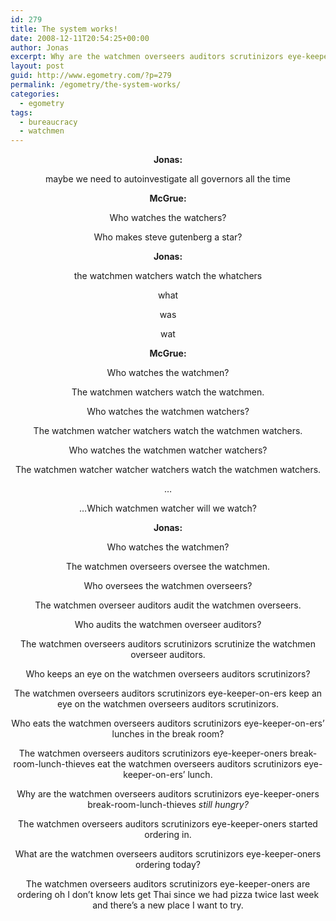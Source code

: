 ```yaml
---
id: 279
title: The system works!
date: 2008-12-11T20:54:25+00:00
author: Jonas
excerpt: Why are the watchmen overseers auditors scrutinizors eye-keeper-oners break-room-lunch-thieves still hungry?
layout: post
guid: http://www.egometry.com/?p=279
permalink: /egometry/the-system-works/
categories:
  - egometry
tags:
  - bureaucracy
  - watchmen
---
```

<p style="text-align: center;">
  <strong>Jonas: </strong>
</p>

<p style="text-align: center;">
  maybe we need to autoinvestigate all governors all the time
</p>

<p style="text-align: center;">
  <strong>McGrue: </strong>
</p>

<p style="text-align: center;">
  Who watches the watchers?
</p>

<p style="text-align: center;">
  Who makes steve gutenberg a star?
</p>

<p style="text-align: center;">
  <strong>Jonas: </strong>
</p>

<p style="text-align: center;">
  the watchmen watchers watch the whatchers
</p>

<p style="text-align: center;">
  what
</p>

<p style="text-align: center;">
  was
</p>

<p style="text-align: center;">
  wat
</p>

<p style="text-align: center;">
  <strong>McGrue: </strong>
</p>

<p style="text-align: center;">
  Who watches the watchmen?
</p>

<p style="text-align: center;">
  The watchmen watchers watch the watchmen.
</p>

<p style="text-align: center;">
  Who watches the watchmen watchers?
</p>

<p style="text-align: center;">
  The watchmen watcher watchers watch the watchmen watchers.
</p>

<p style="text-align: center;">
  Who watches the watchmen watcher watchers?
</p>

<p style="text-align: center;">
  The watchmen watcher watcher watchers watch the watchmen watchers.
</p>

<p style="text-align: center;">
  &#8230;
</p>

<p style="text-align: center;">
  &#8230;Which watchmen watcher will we watch?
</p>

<p style="text-align: center;">
  <strong>Jonas: </strong>
</p>

<p style="text-align: center;">
  Who watches the watchmen?
</p>

<p style="text-align: center;">
  The watchmen overseers oversee the watchmen.
</p>

<p style="text-align: center;">
  Who oversees the watchmen overseers?
</p>

<p style="text-align: center;">
  The watchmen overseer auditors audit the watchmen overseers.
</p>

<p style="text-align: center;">
  Who audits the watchmen overseer auditors?
</p>

<p style="text-align: center;">
  The watchmen overseers auditors scrutinizors scrutinize the watchmen overseer auditors.
</p>

<p style="text-align: center;">
  Who keeps an eye on the watchmen overseers auditors scrutinizors?
</p>

<p style="text-align: center;">
  The watchmen overseers auditors scrutinizors eye-keeper-on-ers keep an eye on the watchmen overseers auditors scrutinizors.
</p>

<p style="text-align: center;">
  Who eats the watchmen overseers auditors scrutinizors eye-keeper-on-ers&#8217; lunches in the break room?
</p>

<p style="text-align: center;">
  The watchmen overseers auditors scrutinizors eye-keeper-oners break-room-lunch-thieves eat the watchmen overseers auditors scrutinizors eye-keeper-on-ers&#8217; lunch.
</p>

<p style="text-align: center;">
  Why are the watchmen overseers auditors scrutinizors eye-keeper-oners break-room-lunch-thieves <em>still hungry</em><em>? </em>
</p>

<p style="text-align: center;">
  The watchmen overseers auditors scrutinizors eye-keeper-oners started ordering in.
</p>

<p style="text-align: center;">
  What are the watchmen overseers auditors scrutinizors eye-keeper-oners ordering today?
</p>

<p style="text-align: center;">
  The watchmen overseers auditors scrutinizors eye-keeper-oners are ordering oh I don&#8217;t know lets get Thai since we had pizza twice last week and there&#8217;s a new place I want to try.
</p>